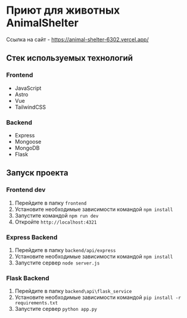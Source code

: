 # Приют для животных AnimalShelter
Ссылка на сайт - https://animal-shelter-6302.vercel.app/
## Стек используемых технологий

### Frontend

- JavaScript
- Astro
- Vue
- TailwindCSS

### Backend

- Express
- Mongoose
- MongoDB
- Flask

## Запуск проекта

### Frontend dev

1. Перейдите в папку `frontend`
2. Установите необходимые зависимости командой `npm install`
3. Запустите командой `npm run dev`
4. Откройте `http://localhost:4321`

### Express Backend

1. Перейдите в папку `backend/api/express`
2. Установите необходимые зависимости командой `npm install`
3. Запустите сервер `node server.js`

### Flask Backend

1. Перейдите в папку `backend\api\flask_service`
2. Установите необходимые зависимости командой `pip install -r requirements.txt`
3. Запустите сервер `python app.py`
